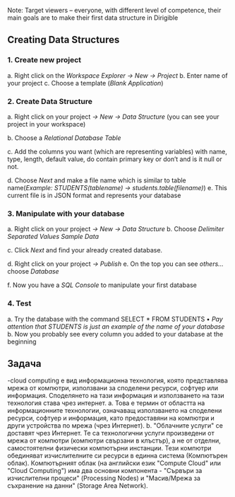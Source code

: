 Note:	Target viewers – everyone, with different level of competence, their main goals are to make their first data structure in Dirigible
## Creating Data Structures
### 1.	Create new project
a.	Right click on the *Workspace Explorer -> New -> Project* 
b.	Enter name of your project 
c.	Choose a template (*Blank Application*)  

### 2.	Create Data Structure
a.	Right click on your project *-> New -> Data Structure* (you can see your project in your workspace) 
 
b.	Choose a *Relational Database Table*
 
c.	Add the columns you want (which are representing variables) with name, type, length, default value, do contain primary key or don’t and is it null or not. 
 
d.	Choose *Next* and make a file name which is similar to table name(*Example: STUDENTS(tablename) -> students.table(filename)*)
e.	This current file is in JSON format and represents your database
 
### 3.	Manipulate with your database
a.	Right click on your project *-> New -> Data Structure*
b.	Choose *Delimiter Separated Values Sample Data*
 
c.	Click *Next* and find your already created database.
  
d.	Right click on your project *-> Publish*
e.	On the top you can see *others…* choose *Database*
 
f.	Now you have a *SQL Console* to manipulate your first database
 
### 4.	Test
a.	Try the database with the command SELECT * FROM STUDENTS
  •	*Pay attention that STUDENTS is just an example of the name of your database*
b.	Now you probably see every column you added to your database at the beginning
 

## Задача 
-cloud computing е вид информационна технология, която представлява мрежа от компютри, използвани за споделени ресурси, софтуер или информация. Споделянето на тази информация и използването на тази технология става чрез интернет. 
	a. Това е термин от областта на информационните технологии, означаващ използването на споделени ресурси, софтуер и информация, като предоставяни на компютри и други устройства по мрежа (чрез Интернет).
	b. "Облачните услуги" се доставят чрез Интернет. Те са технологични услуги произведени от мрежа от компютри (компютри свързани в клъстър), а не от отделни, самостоятелни физически компютърни инстанции. Тези компютри обединяват изчислителните си ресурси в единна система (Компютърен облак). Компютърният облак (на английски език "Compute Cloud" или "Cloud Computing") има два основни компонента - "Сървъри за изчислителни процеси" (Processing Nodes) и "Масив/Мрежа за съхранение на данни" (Storage Area Network).
